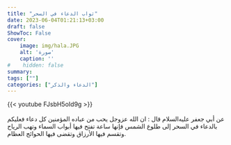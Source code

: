 ```yaml
---
title: "ثواب الدعاء في السحر"
date: 2023-06-04T01:21:13+03:00
draft: false
ShowToc: False
cover:
    image: img/hala.JPG
    alt: 'صورة'
    caption: ''
#    hidden: false
summary: 
tags: [""]
categories: ["الدعاء والذكر"]
---
```

{{< youtube FJsbH5oId9g >}}  
 <br>
عن أبي جعفر عليه‌السلام قال : ان الله عزوجل يحب من عباده المؤمنين
كل دعاء فعليكم بالدعاء في السحر إلى طلوع الشمس فإنها ساعة تفتح
فيها أبواب السماء وتهب الرياح وتقسم فيها الأرزاق وتقضى فيها الحوائج
العظام.

